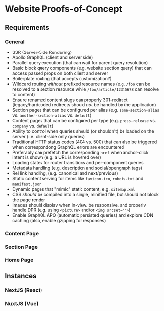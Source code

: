 # Website Proofs-of-Concept

## Requirements
### General
- SSR (Server-Side Rendering)
- Apollo GraphQL (client and server side)
- Parallel query execution (that can wait for parent query resolution)
- Basic block query components (e.g. website section query) that can access passed props on both client and server
- Boilerplate routing (that accepts customization?)
- Wildcard routing _without_ prefixed resource names (e.g. `/foo` can be resolved to a section resource while `/foo/article/12345678` can resolve to content)
- Ensure renamed content slugs can properly 301-redirect (legacy/hardcoded redirects should _not_ be handled by the application)
- Section pages that can be configured per alias (e.g. `some-section-alias` vs. `another-section-alias` vs. `default`)
- Content pages that can be configured per type (e.g. `press-release` vs. `company` vs. `default`)
- Ability to control when queries should (or shouldn't) be loaded on the server (i.e. client-side only queries)
- Traditional HTTP status codes (404 vs. 500) that can also be triggered when correspondong GraphQL errors are encountered
- Preferably can prefetch the corresponding `href` when anchor-click intent is shown (e.g. a URL is hovered over)
- Loading states for router transitions and per-component queries
- Metadata handling (e.g. description and social/opengraph tags)
- Rel link handling, (e.g. canonical and next/previous)
- Static content serving for items like `favicon.ico`, `robots.txt` and `manifest.json`
- Dynamic pages that "mimic" static content, e.g. `sitemap.xml`
- CSS _should_ be compiled into a single, minified file, but should not block the page render
- Images should display when in-view, be responsive, and properly handle DPR (e.g. using `<picture>` and/or `<img srcset="">`)
- Enable GraphQL APQ (automatic persisted queries) and explore CDN caching (also, enable gzipping for responses)

### Content Page
### Section Page
### Home Page

## Instances

### NextJS (React)

### NuxtJS (Vue)
